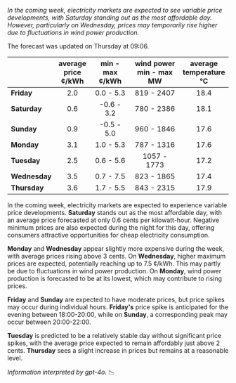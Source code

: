 *In the coming week, electricity markets are expected to see variable price developments, with Saturday standing out as the most affordable day. However, particularly on Wednesday, prices may temporarily rise higher due to fluctuations in wind power production.*

The forecast was updated on Thursday at 09:06.

|             | average<br>price<br>¢/kWh | min - max<br>¢/kWh | wind power<br>min - max<br>MW | average<br>temperature<br>°C |
|:-------------|:----------------:|:----------------:|:-------------:|:-------------:|
| **Friday**  | 2.0 | 0.0 - 5.3 | 819 - 2407 | 18.4 |
| **Saturday**  | 0.6 | -0.6 - 3.2 | 780 - 2386 | 18.1 |
| **Sunday** | 0.9 | -0.5 - 5.0 | 960 - 1846 | 17.6 |
| **Monday** | 3.1 | 1.0 - 5.3 | 787 - 1316 | 17.6 |
| **Tuesday**   | 2.5 | 0.6 - 5.6 | 1057 - 1773 | 17.2 |
| **Wednesday** | 3.5 | 0.7 - 7.5 | 823 - 1865 | 17.4 |
| **Thursday**   | 3.6 | 1.7 - 5.5 | 843 - 2315 | 17.9 |

In the coming week, electricity markets are expected to experience variable price developments. **Saturday** stands out as the most affordable day, with an average price forecasted at only 0.6 cents per kilowatt-hour. Negative minimum prices are also expected during the night for this day, offering consumers attractive opportunities for cheap electricity consumption.

**Monday** and **Wednesday** appear slightly more expensive during the week, with average prices rising above 3 cents. On **Wednesday**, higher maximum prices are expected, potentially reaching up to 7.5 ¢/kWh. This may partly be due to fluctuations in wind power production. On **Monday**, wind power production is forecasted to be at its lowest, which may contribute to rising prices.

**Friday** and **Sunday** are expected to have moderate prices, but price spikes may occur during individual hours. **Friday's** price spike is anticipated for the evening between 18:00-20:00, while on **Sunday**, a corresponding peak may occur between 20:00-22:00.

**Tuesday** is predicted to be a relatively stable day without significant price spikes, with the average price expected to remain affordably just above 2 cents. **Thursday** sees a slight increase in prices but remains at a reasonable level.

*Information interpreted by gpt-4o.* 📉
